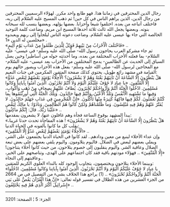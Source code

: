 ------------------------------------------------------------------------

رجال الدين المحترفين في زماننا هذا. فهو طابع واحد مكرر. لهؤلاء الرسميين
المحترفين من رجال الدين، الذين يراهم الناس في كل حين! ثم ذهب المسيح عليه
السّلام إلى ربه، فاختلف أتباعه من بعده. اختلفوا شيعا وأحزابا. بعضها
يؤلهه. وبعضها ينسب لله سبحانه بنوته. وبعضها يجعل الله ثالث ثلاثة أحدها
المسيح ابن مريم. وضاعت كلمة التوحيد الخالصة التي جاء بها عيسى عليه
السّلام. وضاعت دعوته الناس ليلجأوا إلى ربهم ويعبدوه مخلصين له الدين «1»
.  
«فَاخْتَلَفَ الْأَحْزابُ مِنْ بَيْنِهِمْ فَوَيْلٌ لِلَّذِينَ ظَلَمُوا مِنْ عَذابِ يَوْمٍ أَلِيمٍ» ..  
ثم جاء مشركو العرب يحاجون رسول الله- صلّى الله عليه وسلّم- في عيسى- عليه
السّلام- بما فعلته الأحزاب المختلفة من بعده، وما أحدثته حوله من أساطير!
وحين يصل السياق إلى الحديث عن الظالمين- يدمج المختلفين من الأحزاب بعد
عيسى- عليه السّلام- مع المحاجين لرسول الله- صلّى الله عليه وسلّم- بفعل هذه
الأحزاب ويصور حالهم يوم القيامة في مشهد رائع طويل، يحتوي كذلك صفحة
المتقين المكرمين في جنات النعيم:  
«هَلْ يَنْظُرُونَ إِلَّا السَّاعَةَ أَنْ تَأْتِيَهُمْ بَغْتَةً وَهُمْ لا يَشْعُرُونَ؟ الْأَخِلَّاءُ يَوْمَئِذٍ بَعْضُهُمْ
لِبَعْضٍ عَدُوٌّ إِلَّا الْمُتَّقِينَ. «يا عِبادِ لا خَوْفٌ عَلَيْكُمُ الْيَوْمَ وَلا أَنْتُمْ تَحْزَنُونَ. الَّذِينَ
آمَنُوا بِآياتِنا وَكانُوا مُسْلِمِينَ. ادْخُلُوا الْجَنَّةَ أَنْتُمْ وَأَزْواجُكُمْ تُحْبَرُونَ. يُطافُ
عَلَيْهِمْ بِصِحافٍ مِنْ ذَهَبٍ وَأَكْوابٍ، وَفِيها ما تَشْتَهِيهِ الْأَنْفُسُ وَتَلَذُّ الْأَعْيُنُ، وَأَنْتُمْ
فِيها خالِدُونَ. وَتِلْكَ الْجَنَّةُ الَّتِي أُورِثْتُمُوها بِما كُنْتُمْ تَعْمَلُونَ. لَكُمْ فِيها فاكِهَةٌ
كَثِيرَةٌ مِنْها تَأْكُلُونَ. «إِنَّ الْمُجْرِمِينَ فِي عَذابِ جَهَنَّمَ خالِدُونَ. لا يُفَتَّرُ عَنْهُمْ وَهُمْ
فِيهِ مُبْلِسُونَ. وَما ظَلَمْناهُمْ وَلكِنْ كانُوا هُمُ الظَّالِمِينَ. وَنادَوْا: يا مالِكُ لِيَقْضِ
عَلَيْنا رَبُّكَ. قالَ: إِنَّكُمْ ماكِثُونَ» ..  
يبدأ المشهد بوقوع الساعة فجأة وهم غافلون عنها، لا يشعرون بمقدمها:  
«هَلْ يَنْظُرُونَ إِلَّا السَّاعَةَ أَنْ تَأْتِيَهُمْ بَغْتَةً وَهُمْ لا يَشْعُرُونَ» ! هذه المفاجأة تحدث
حدثا غريبا، يقلب كل ما كانوا يألفونه في الحياة الدنيا:  
«الْأَخِلَّاءُ يَوْمَئِذٍ بَعْضُهُمْ لِبَعْضٍ عَدُوٌّ إِلَّا الْمُتَّقِينَ» ..  
وإن عداء الأخلاء لينبع من معين ودادهم.. لقد كانوا في الحياة الدنيا
يجتمعون على الشر، ويملي بعضهم لبعض في الضلال. فاليوم يتلاومون. واليوم
يلقي بعضهم على بعض تبعة الضلال وعاقبة الشر. واليوم ينقلبون إلى خصوم
يتلاحون، من حيث كانوا أخلاء يتناجون! «إِلَّا الْمُتَّقِينَ» .. فهؤلاء مودتهم
باقية فقد كان اجتماعهم على الهدى، وتناصحهم على الخير، وعاقبتهم إلى
النجاة..  
وبينما الأخلاء يتلاحون ويختصمون، يتجاوب الوجود كله بالنداء العلوي الكريم
للمتقين:  
«يا عِبادِ لا خَوْفٌ عَلَيْكُمُ الْيَوْمَ وَلا أَنْتُمْ تَحْزَنُونَ. الَّذِينَ آمَنُوا بِآياتِنا وَكانُوا
مُسْلِمِينَ. ادْخُلُوا الْجَنَّةَ أَنْتُمْ وَأَزْواجُكُمْ تُحْبَرُونَ» .. (1) يراجع هذا الخلاف بشيء
من التفصيل في ص 2664 من الجزء العشرين من هذه الظلال في تفسير قوله تعالى:
«إِنَّ هذَا الْقُرْآنَ يَقُصُّ عَلى بَنِي إِسْرائِيلَ أَكْثَرَ الَّذِي هُمْ فِيهِ يَخْتَلِفُونَ» ..

------------------------------------------------------------------------

الجزء: 5 ¦ الصفحة: 3201

